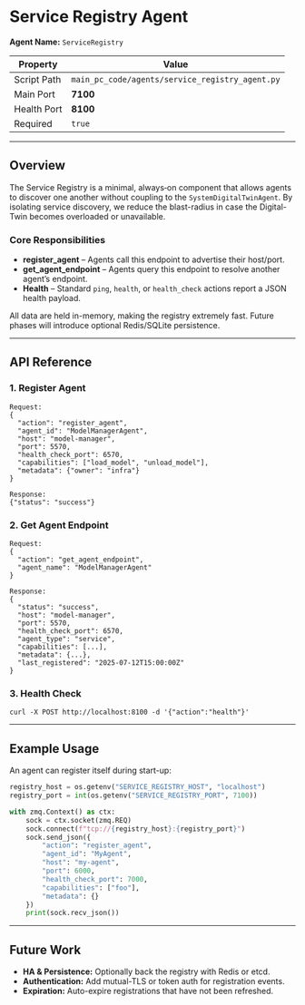 # Service Registry Agent

**Agent Name:** `ServiceRegistry`

| Property  | Value |
|-----------|-------|
| Script Path | `main_pc_code/agents/service_registry_agent.py` |
| Main Port | **7100** |
| Health Port | **8100** |
| Required | `true` |

---

## Overview
The Service Registry is a minimal, always‐on component that allows agents to discover
one another without coupling to the `SystemDigitalTwinAgent`.  By isolating
service discovery, we reduce the blast-radius in case the Digital-Twin becomes
overloaded or unavailable.

### Core Responsibilities
* **register_agent** – Agents call this endpoint to advertise their host/port.
* **get_agent_endpoint** – Agents query this endpoint to resolve another agent’s endpoint.
* **Health** – Standard `ping`, `health`, or `health_check` actions report a JSON
  health payload.

All data are held in-memory, making the registry extremely fast.  Future phases
will introduce optional Redis/SQLite persistence.

---

## API Reference
### 1. Register Agent
```
Request:
{
  "action": "register_agent",
  "agent_id": "ModelManagerAgent",
  "host": "model-manager",
  "port": 5570,
  "health_check_port": 6570,
  "capabilities": ["load_model", "unload_model"],
  "metadata": {"owner": "infra"}
}

Response:
{"status": "success"}
```

### 2. Get Agent Endpoint
```
Request:
{
  "action": "get_agent_endpoint",
  "agent_name": "ModelManagerAgent"
}

Response:
{
  "status": "success",
  "host": "model-manager",
  "port": 5570,
  "health_check_port": 6570,
  "agent_type": "service",
  "capabilities": [...],
  "metadata": {...},
  "last_registered": "2025-07-12T15:00:00Z"
}
```

### 3. Health Check
```
curl -X POST http://localhost:8100 -d '{"action":"health"}'
```

---

## Example Usage
An agent can register itself during start-up:
```python
registry_host = os.getenv("SERVICE_REGISTRY_HOST", "localhost")
registry_port = int(os.getenv("SERVICE_REGISTRY_PORT", 7100))

with zmq.Context() as ctx:
    sock = ctx.socket(zmq.REQ)
    sock.connect(f"tcp://{registry_host}:{registry_port}")
    sock.send_json({
        "action": "register_agent",
        "agent_id": "MyAgent",
        "host": "my-agent",
        "port": 6000,
        "health_check_port": 7000,
        "capabilities": ["foo"],
        "metadata": {}
    })
    print(sock.recv_json())
```

---

## Future Work
* **HA & Persistence:** Optionally back the registry with Redis or etcd.
* **Authentication:** Add mutual-TLS or token auth for registration events.
* **Expiration:** Auto-expire registrations that have not been refreshed.
